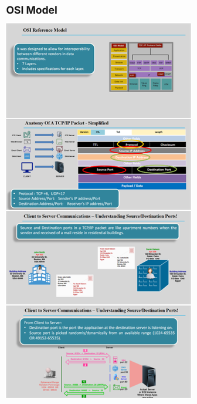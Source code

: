 # OSI Model

![alt text](images/osi-0.png)
![alt text](images/osi-1.png)
![alt text](images/osi-2.png)
![alt text](images/osi-3.png)
